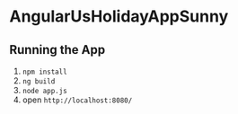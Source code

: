 # AngularUsHolidayAppSunny



## Running the App
1. `npm install`
2.  `ng build`
3.  `node app.js`
4. open `http://localhost:8080/` 




